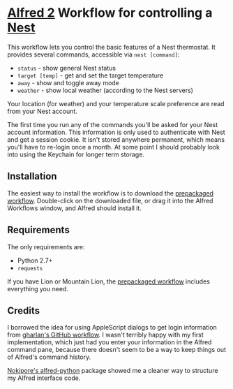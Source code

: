 [Alfred 2][alfred] Workflow for controlling a [Nest][nest]
==========================================================

This workflow lets you control the basic features of a Nest thermostat. It
provides several commands, accessible via `nest [command]`:

  * `status` - show general Nest status
  * `target [temp]` - get and set the target temperature
  * `away` - show and toggle away mode
  * `weather` - show local weather (according to the Nest servers)

Your location (for weather) and your temperature scale preference are read from
your Nest account.

The first time you run any of the commands you'll be asked for your Nest
account information. This information is only used to authenticate with Nest
and get a session cookie. It isn't stored anywhere permanent, which means
you'll have to re-login once a month. At some point I should probably look into
using the Keychain for longer term storage.

Installation
------------

The easiest way to install the workflow is to download the
[prepackaged workflow][package].  Double-click on the downloaded file, or drag
it into the Alfred Workflows window, and Alfred should install it.

Requirements
------------

The only requirements are:

  * Python 2.7+
  * `requests`

If you have Lion or Mountain Lion, the [prepackaged workflow][package] includes
everything you need.

Credits
-------

I borrowed the idea for using AppleScript dialogs to get login information from 
[gharlan's GitHub workflow][gharlan]. I wasn't terribly happy with my first
implementation, which just had you enter your information in the Alfred command
pane, because there doesn't seem to be a way to keep things out of Alfred's
command history.

[Nokipore's alfred-python][nokipore] package showed me a cleaner way to
structure my Alfred interface code.

[package]: https://www.dropbox.com/s/qmu1iyora9h6pr9/jc-nest.alfredworkflow
[nest]: http://www.nest.com
[alfred]: http://www.alfredapp.com
[gharlan]: https://github.com/gharlan/alfred-github-workflow
[nokipore]: https://github.com/nikipore/alfred-python
